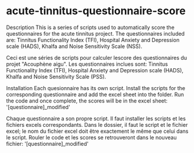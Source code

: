 # acute-tinnitus-questionnaire-score
Description
This is a series of scripts used to automatically score the questionnaires for the acute tinnitus project. The questionnaires included are: 
Tinnitus Functionality Index (TFI), Hospital Anxiety and Depression scale (HADS), Khalfa and Noise Sensitivity Scale (NSS). 

Ceci est une séries de scripts pour calculer lescore des questionnaires du projet "Acouphène aigu". Les questionnaires inclues sont: 
Tinnitus Functionality Index (TFI), Hospital Anxiety and Depression scale (HADS), Khalfa and Noise Sensitivity Scale (PSS). 

Installation
Each quesionnaire has its own script. Install the scripts for the corresponding questionnaire and add the excel sheet into the folder. Run the code and 
once complete, the scores will be in the excel sheet: '[questionnaire]_modified'

Chaque questionnaire a son propre script. Il faut installer les scripts et les fichiers excels correspondants. Dans le dossier, il faut le script et le fichier excel; le nom du fichier excel doit être 
exactement le même que celui dans le script. Rouler le code et les scores se retrouveront dans le nouveau fichier: '[questionnaire]_modified'
